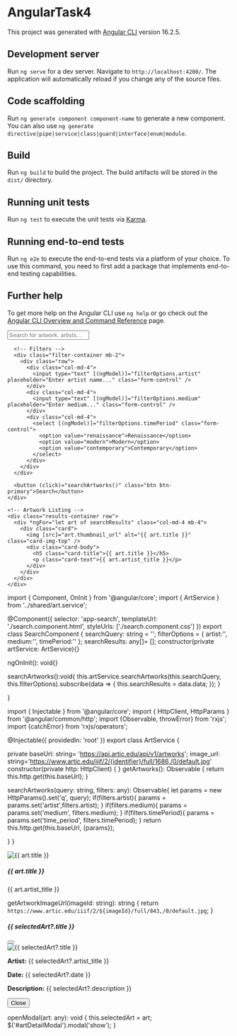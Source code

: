 # AngularTask4

This project was generated with [Angular CLI](https://github.com/angular/angular-cli) version 16.2.5.

## Development server

Run `ng serve` for a dev server. Navigate to `http://localhost:4200/`. The application will automatically reload if you change any of the source files.

## Code scaffolding

Run `ng generate component component-name` to generate a new component. You can also use `ng generate directive|pipe|service|class|guard|interface|enum|module`.

## Build

Run `ng build` to build the project. The build artifacts will be stored in the `dist/` directory.

## Running unit tests

Run `ng test` to execute the unit tests via [Karma](https://karma-runner.github.io).

## Running end-to-end tests

Run `ng e2e` to execute the end-to-end tests via a platform of your choice. To use this command, you need to first add a package that implements end-to-end testing capabilities.

## Further help

To get more help on the Angular CLI use `ng help` or go check out the [Angular CLI Overview and Command Reference](https://angular.io/cli) page.


<div class="container mt-5">
    <div class="search-container mb-4">
      <input type="text" [(ngModel)]="searchQuery" placeholder="Search for artwork, artists..." class="form-control mb-2" />
      
      <!-- Filters -->
      <div class="filter-container mb-2">
        <div class="row">
          <div class="col-md-4">
            <input type="text" [(ngModel)]="filterOptions.artist" placeholder="Enter artist name..." class="form-control" />
          </div>
          <div class="col-md-4">
            <input type="text" [(ngModel)]="filterOptions.medium" placeholder="Enter medium..." class="form-control" />
          </div>
          <div class="col-md-4">
            <select [(ngModel)]="filterOptions.timePeriod" class="form-control">
              <option value="renaissance">Renaissance</option>
              <option value="modern">Modern</option>
              <option value="contemporary">Contemporary</option>
            </select>
          </div>
        </div>
      </div>
  
      <button (click)="searchArtworks()" class="btn btn-primary">Search</button>
    </div>
  
    <!-- Artwork Listing -->
    <div class="results-container row">
      <div *ngFor="let art of searchResults" class="col-md-4 mb-4">
        <div class="card">
          <img [src]="art.thumbnail_url" alt="{{ art.title }}" class="card-img-top" />
          <div class="card-body">
            <h5 class="card-title">{{ art.title }}</h5>
            <p class="card-text">{{ art.artist_title }}</p>
          </div>
        </div>
      </div>
    </div>
  </div>
  

import { Component, OnInit } from '@angular/core';
import { ArtService } from '../shared/art.service';

@Component({
  selector: 'app-search',
  templateUrl: './search.component.html',
  styleUrls: ['./search.component.css']
})
export class SearchComponent {
  searchQuery: string = '';
  filterOptions = {
    artist:'',
    medium:'',
    timePeriod:''
  };
  searchResults: any[]= [];
  constructor(private artService: ArtService){}

  ngOnInit(): void{}
  
  searchArtworks():void{
    this.artService.searchArtworks(this.searchQuery, this.filterOptions).subscribe(data => {
      this.searchResults = data.data;
    });
  }

}

import { Injectable } from '@angular/core';
import { HttpClient, HttpParams } from '@angular/common/http';
import {Observable, throwError} from 'rxjs';
import {catchError} from 'rxjs/operators';

@Injectable({
  providedIn: 'root'
})
export class ArtService {

  private baseUrl: string= 'https://api.artic.edu/api/v1/artworks';
  image_url: string='https://www.artic.edu/iiif/2/{identifier}/full/1686,/0/default.jpg'
  constructor(private http: HttpClient) { }
  getArtworks(): Observable<any> {
    return this.http.get(this.baseUrl); 
  }

  searchArtworks(query: string, filters: any): Observable<any>{
    let params = new HttpParams().set('q', query);
    if(filters.artist){
      params = params.set('artist',filters.artist);
    }
    if(filters.medium){
      params = params.set('medium', filters.medium);
    }
    if(filters.timePeriod){
      params = params.set('time_period', filters.timePeriod);
    }
    return this.http.get(this.baseUrl, {params});



}
}


<div *ngFor="let art of searchResults" class="col-md-4 mb-4">
  <div class="card" (click)="openModal(art)">
    <img [src]="getArtworkImageUrl(art.image_id)" alt="{{ art.title }}" class="card-img-top" />
    <div class="card-body">
      <h5 class="card-title">{{ art.title }}</h5>
      <p class="card-text">{{ art.artist_title }}</p>
    </div>
  </div>
</div>


getArtworkImageUrl(imageId: string): string {
  return `https://www.artic.edu/iiif/2/${imageId}/full/843,/0/default.jpg`;
}


<!-- Modal -->
<div class="modal fade" id="artDetailModal" tabindex="-1" aria-labelledby="exampleModalLabel" aria-hidden="true">
  <div class="modal-dialog modal-lg">
    <div class="modal-content">
      <div class="modal-header">
        <h5 class="modal-title">{{ selectedArt?.title }}</h5>
        <button type="button" class="btn-close" data-bs-dismiss="modal" aria-label="Close"></button>
      </div>
      <div class="modal-body">
        <img [src]="getArtworkImageUrl(selectedArt?.image_id)" alt="{{ selectedArt?.title }}" class="img-fluid mb-3">
        <p><strong>Artist:</strong> {{ selectedArt?.artist_title }}</p>
        <p><strong>Date:</strong> {{ selectedArt?.date }}</p>
        <p><strong>Description:</strong> {{ selectedArt?.description }}</p>
        <!-- Add more details as needed -->
      </div>
      <div class="modal-footer">
        <button type="button" class="btn btn-secondary" data-bs-dismiss="modal">Close</button>
      </div>
    </div>
  </div>
</div>


openModal(art: any): void {
  this.selectedArt = art;
  $('#artDetailModal').modal('show');
}


